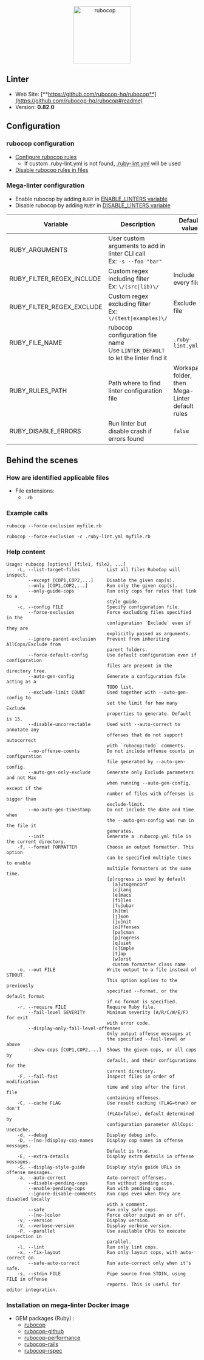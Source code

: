 <!-- markdownlint-disable MD033 MD041 -->
<!-- Generated by .automation/build.py, please do not update manually -->

<div align="center">
  <a href="https://github.com/rubocop-hq/rubocop#readme" target="blank" title="Visit linter Web Site">
    <img src="https://raw.githubusercontent.com/rubocop-hq/rubocop/master/logo/rubo-logo-horizontal.png" alt="rubocop" height="150px">
  </a>
</div>

## Linter

- Web Site: [**https://github.com/rubocop-hq/rubocop**](https://github.com/rubocop-hq/rubocop#readme)
- Version: **0.82.0**

## Configuration

### rubocop configuration

- [Configure rubocop rules](https://docs.rubocop.org/rubocop/0.92/configuration.html)
  - If custom .ruby-lint.yml is not found, [.ruby-lint.yml](https://github.com/nvuillam/mega-linter/tree/master/TEMPLATES/.ruby-lint.yml) will be used
- [Disable rubocop rules in files](https://docs.rubocop.org/rubocop/0.92/configuration.html#disabling-cops-within-source-code)

### Mega-linter configuration

- Enable rubocop by adding `RUBY` in [ENABLE_LINTERS variable](https://github.com/nvuillam/mega-linter#activation-and-deactivation)
- Disable rubocop by adding `RUBY` in [DISABLE_LINTERS variable](https://github.com/nvuillam/mega-linter#activation-and-deactivation)

| Variable | Description | Default value |
| ----------------- | -------------- | -------------- |
| RUBY_ARGUMENTS | User custom arguments to add in linter CLI call<br/>Ex: `-s --foo "bar"` |  |
| RUBY_FILTER_REGEX_INCLUDE | Custom regex including filter<br/>Ex: `\/(src\|lib)\/` | Include every file |
| RUBY_FILTER_REGEX_EXCLUDE | Custom regex excluding filter<br/>Ex: `\/(test\|examples)\/` | Exclude no file |
| RUBY_FILE_NAME | rubocop configuration file name</br>Use `LINTER_DEFAULT` to let the linter find it | `.ruby-lint.yml` |
| RUBY_RULES_PATH | Path where to find linter configuration file | Workspace folder, then Mega-Linter default rules |
| RUBY_DISABLE_ERRORS | Run linter but disable crash if errors found | `false` |

## Behind the scenes

### How are identified applicable files

- File extensions:
  - `.rb`


### Example calls

```shell
rubocop --force-exclusion myfile.rb
```

```shell
rubocop --force-exclusion -c .ruby-lint.yml myfile.rb
```


### Help content

```shell
Usage: rubocop [options] [file1, file2, ...]
    -L, --list-target-files          List all files RuboCop will inspect.
        --except [COP1,COP2,...]     Disable the given cop(s).
        --only [COP1,COP2,...]       Run only the given cop(s).
        --only-guide-cops            Run only cops for rules that link to a
                                     style guide.
    -c, --config FILE                Specify configuration file.
        --force-exclusion            Force excluding files specified in the
                                     configuration `Exclude` even if they are
                                     explicitly passed as arguments.
        --ignore-parent-exclusion    Prevent from inheriting AllCops/Exclude from
                                     parent folders.
        --force-default-config       Use default configuration even if configuration
                                     files are present in the directory tree.
        --auto-gen-config            Generate a configuration file acting as a
                                     TODO list.
        --exclude-limit COUNT        Used together with --auto-gen-config to
                                     set the limit for how many Exclude
                                     properties to generate. Default is 15.
        --disable-uncorrectable      Used with --auto-correct to annotate any
                                     offenses that do not support autocorrect
                                     with `rubocop:todo` comments.
        --no-offense-counts          Do not include offense counts in configuration
                                     file generated by --auto-gen-config.
        --auto-gen-only-exclude      Generate only Exclude parameters and not Max
                                     when running --auto-gen-config, except if the
                                     number of files with offenses is bigger than
                                     exclude-limit.
        --no-auto-gen-timestamp      Do not include the date and time when
                                     the --auto-gen-config was run in the file it
                                     generates.
        --init                       Generate a .rubocop.yml file in the current directory.
    -f, --format FORMATTER           Choose an output formatter. This option
                                     can be specified multiple times to enable
                                     multiple formatters at the same time.
                                     [p]rogress is used by default
                                       [a]utogenconf
                                       [c]lang
                                       [e]macs
                                       [fi]les
                                       [fu]ubar
                                       [h]tml
                                       [j]son
                                       [ju]nit
                                       [o]ffenses
                                       [pa]cman
                                       [p]rogress
                                       [q]uiet
                                       [s]imple
                                       [t]ap
                                       [w]orst
                                       custom formatter class name
    -o, --out FILE                   Write output to a file instead of STDOUT.
                                     This option applies to the previously
                                     specified --format, or the default format
                                     if no format is specified.
    -r, --require FILE               Require Ruby file.
        --fail-level SEVERITY        Minimum severity (A/R/C/W/E/F) for exit
                                     with error code.
        --display-only-fail-level-offenses
                                     Only output offense messages at
                                     the specified --fail-level or above
        --show-cops [COP1,COP2,...]  Shows the given cops, or all cops by
                                     default, and their configurations for the
                                     current directory.
    -F, --fail-fast                  Inspect files in order of modification
                                     time and stop after the first file
                                     containing offenses.
    -C, --cache FLAG                 Use result caching (FLAG=true) or don't
                                     (FLAG=false), default determined by
                                     configuration parameter AllCops: UseCache.
    -d, --debug                      Display debug info.
    -D, --[no-]display-cop-names     Display cop names in offense messages.
                                     Default is true.
    -E, --extra-details              Display extra details in offense messages.
    -S, --display-style-guide        Display style guide URLs in offense messages.
    -a, --auto-correct               Auto-correct offenses.
        --disable-pending-cops       Run without pending cops.
        --enable-pending-cops        Run with pending cops.
        --ignore-disable-comments    Run cops even when they are disabled locally
                                     with a comment.
        --safe                       Run only safe cops.
        --[no-]color                 Force color output on or off.
    -v, --version                    Display version.
    -V, --verbose-version            Display verbose version.
    -P, --parallel                   Use available CPUs to execute inspection in
                                     parallel.
    -l, --lint                       Run only lint cops.
    -x, --fix-layout                 Run only layout cops, with auto-correct on.
        --safe-auto-correct          Run auto-correct only when it's safe.
    -s, --stdin FILE                 Pipe source from STDIN, using FILE in offense
                                     reports. This is useful for editor integration.

```

### Installation on mega-linter Docker image

- GEM packages (Ruby) :
  - [rubocop](https://rubygems.org/gems/rubocop)
  - [rubocop-github](https://rubygems.org/gems/rubocop-github)
  - [rubocop-performance](https://rubygems.org/gems/rubocop-performance)
  - [rubocop-rails](https://rubygems.org/gems/rubocop-rails)
  - [rubocop-rspec](https://rubygems.org/gems/rubocop-rspec)
